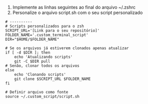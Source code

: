 1. Implemente as linhas seguintes ao final do arquivo ~/.zshrc
2. Personalize o arquivo script.sh com o seu script personalizado

```shell
# ----------
# Scripts personalizados para o zsh
SCRIPT_URL='[Link para o seu repositório]'
FOLDER_NAME='.custom_terminal_script'
DIR="$HOME/$FOLDER_NAME"

# Se os arquivos já estiverem clonados apenas atualizar
if [ -d $DIR ]; then
    echo 'Atualizando scripts'
    git -C $DIR pull
# Senão, clonar todos os arquivos
else
    echo 'Clonando scripts'
    git clone $SCRIPT_URL $FOLDER_NAME
fi

# Definir arquivo como fonte
source ~/.custom_script/script.sh
```